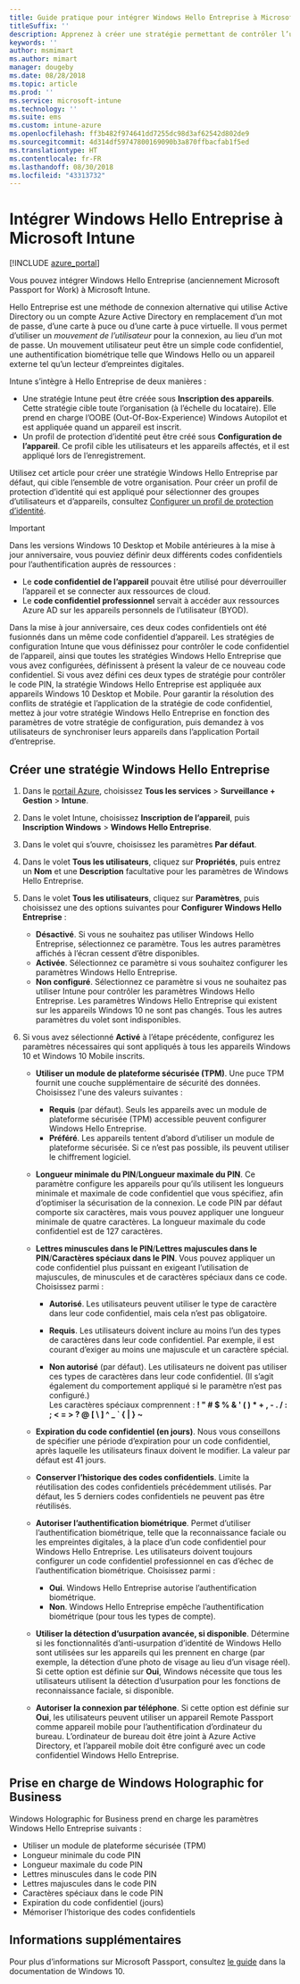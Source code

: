 ```yaml
---
title: Guide pratique pour intégrer Windows Hello Entreprise à Microsoft Intune
titleSuffix: ''
description: Apprenez à créer une stratégie permettant de contrôler l’utilisation de Windows Hello Entreprise sur les appareils gérés.
keywords: ''
author: msmimart
ms.author: mimart
manager: dougeby
ms.date: 08/28/2018
ms.topic: article
ms.prod: ''
ms.service: microsoft-intune
ms.technology: ''
ms.suite: ems
ms.custom: intune-azure
ms.openlocfilehash: ff3b482f974641dd7255dc98d3af62542d802de9
ms.sourcegitcommit: 4d314df59747800169090b3a870ffbacfab1f5ed
ms.translationtype: HT
ms.contentlocale: fr-FR
ms.lasthandoff: 08/30/2018
ms.locfileid: "43313732"
---
```

# <a name="integrate-windows-hello-for-business-with-microsoft-intune"></a>Intégrer Windows Hello Entreprise à Microsoft Intune


[!INCLUDE [azure_portal](./includes/azure_portal.md)]

Vous pouvez intégrer Windows Hello Entreprise (anciennement Microsoft Passport for Work) à Microsoft Intune.

 Hello Entreprise est une méthode de connexion alternative qui utilise Active Directory ou un compte Azure Active Directory en remplacement d’un mot de passe, d’une carte à puce ou d’une carte à puce virtuelle. Il vous permet d’utiliser un *mouvement de l’utilisateur* pour la connexion, au lieu d’un mot de passe. Un mouvement utilisateur peut être un simple code confidentiel, une authentification biométrique telle que Windows Hello ou un appareil externe tel qu’un lecteur d’empreintes digitales.

Intune s’intègre à Hello Entreprise de deux manières :

-   Une stratégie Intune peut être créée sous **Inscription des appareils**. Cette stratégie cible toute l’organisation (à l’échelle du locataire). Elle prend en charge l’OOBE (Out-Of-Box-Experience) Windows Autopilot et est appliquée quand un appareil est inscrit. 
-  Un profil de protection d’identité peut être créé sous **Configuration de l’appareil**. Ce profil cible les utilisateurs et les appareils affectés, et il est appliqué lors de l’enregistrement. 

Utilisez cet article pour créer une stratégie Windows Hello Entreprise par défaut, qui cible l’ensemble de votre organisation. Pour créer un profil de protection d’identité qui est appliqué pour sélectionner des groupes d’utilisateurs et d’appareils, consultez [Configurer un profil de protection d’identité](identity-protection-configure.md).  

<!--- -   You can store authentication certificates in the Windows Hello for Business key storage provider (KSP). For more information, see [Secure resource access with certificate profiles in Microsoft Intune](secure-resource-access-with-certificate-profiles.md). --->

> [!IMPORTANT]
> Dans les versions Windows 10 Desktop et Mobile antérieures à la mise à jour anniversaire, vous pouviez définir deux différents codes confidentiels pour l’authentification auprès de ressources :
> - Le **code confidentiel de l’appareil** pouvait être utilisé pour déverrouiller l’appareil et se connecter aux ressources de cloud.
> - Le **code confidentiel professionnel** servait à accéder aux ressources Azure AD sur les appareils personnels de l’utilisateur (BYOD).
> 
> Dans la mise à jour anniversaire, ces deux codes confidentiels ont été fusionnés dans un même code confidentiel d’appareil.
> Les stratégies de configuration Intune que vous définissez pour contrôler le code confidentiel de l’appareil, ainsi que toutes les stratégies Windows Hello Entreprise que vous avez configurées, définissent à présent la valeur de ce nouveau code confidentiel.
> Si vous avez défini ces deux types de stratégie pour contrôler le code PIN, la stratégie Windows Hello Entreprise est appliquée aux appareils Windows 10 Desktop et Mobile.
> Pour garantir la résolution des conflits de stratégie et l’application de la stratégie de code confidentiel, mettez à jour votre stratégie Windows Hello Entreprise en fonction des paramètres de votre stratégie de configuration, puis demandez à vos utilisateurs de synchroniser leurs appareils dans l’application Portail d’entreprise.



## <a name="create-a-windows-hello-for-business-policy"></a>Créer une stratégie Windows Hello Entreprise

1. Dans le [portail Azure](https://portal.azure.com), choisissez **Tous les services** > **Surveillance + Gestion** > **Intune**.

2. Dans le volet Intune, choisissez **Inscription de l’appareil**, puis **Inscription Windows** > **Windows Hello Entreprise**.

3. Dans le volet qui s’ouvre, choisissez les paramètres **Par défaut**.

4. Dans le volet **Tous les utilisateurs**, cliquez sur **Propriétés**, puis entrez un **Nom** et une **Description** facultative pour les paramètres de Windows Hello Entreprise.

5. Dans le volet **Tous les utilisateurs**, cliquez sur **Paramètres**, puis choisissez une des options suivantes pour **Configurer Windows Hello Entreprise** :

    - **Désactivé**. Si vous ne souhaitez pas utiliser Windows Hello Entreprise, sélectionnez ce paramètre. Tous les autres paramètres affichés à l’écran cessent d’être disponibles.
    - **Activée**. Sélectionnez ce paramètre si vous souhaitez configurer les paramètres Windows Hello Entreprise.
    - **Non configuré**. Sélectionnez ce paramètre si vous ne souhaitez pas utiliser Intune pour contrôler les paramètres Windows Hello Entreprise. Les paramètres Windows Hello Entreprise qui existent sur les appareils Windows 10 ne sont pas changés. Tous les autres paramètres du volet sont indisponibles.

6. Si vous avez sélectionné **Activé** à l’étape précédente, configurez les paramètres nécessaires qui sont appliqués à tous les appareils Windows 10 et Windows 10 Mobile inscrits.

   - **Utiliser un module de plateforme sécurisée (TPM)**. Une puce TPM fournit une couche supplémentaire de sécurité des données.<br>Choisissez l'une des valeurs suivantes :

     - **Requis** (par défaut). Seuls les appareils avec un module de plateforme sécurisée (TPM) accessible peuvent configurer Windows Hello Entreprise.
     - **Préféré**. Les appareils tentent d’abord d’utiliser un module de plateforme sécurisée. Si ce n’est pas possible, ils peuvent utiliser le chiffrement logiciel.

   - **Longueur minimale du PIN**/**Longueur maximale du PIN**. Ce paramètre configure les appareils pour qu’ils utilisent les longueurs minimale et maximale de code confidentiel que vous spécifiez, afin d’optimiser la sécurisation de la connexion. Le code PIN par défaut comporte six caractères, mais vous pouvez appliquer une longueur minimale de quatre caractères. La longueur maximale du code confidentiel est de 127 caractères.

   - **Lettres minuscules dans le PIN**/**Lettres majuscules dans le PIN**/**Caractères spéciaux dans le PIN**. Vous pouvez appliquer un code confidentiel plus puissant en exigeant l’utilisation de majuscules, de minuscules et de caractères spéciaux dans ce code. Choisissez parmi :

     - **Autorisé**. Les utilisateurs peuvent utiliser le type de caractère dans leur code confidentiel, mais cela n’est pas obligatoire.

     - **Requis**. Les utilisateurs doivent inclure au moins l’un des types de caractères dans leur code confidentiel. Par exemple, il est courant d’exiger au moins une majuscule et un caractère spécial.

     - **Non autorisé** (par défaut). Les utilisateurs ne doivent pas utiliser ces types de caractères dans leur code confidentiel. (Il s’agit également du comportement appliqué si le paramètre n’est pas configuré.)<br>Les caractères spéciaux comprennent : **! " # $ % &amp; ' ( ) &#42; + , - . / : ; &lt; = &gt; ? @ [ \ ] ^ _ &#96; { &#124; } ~**

   - **Expiration du code confidentiel (en jours)**. Nous vous conseillons de spécifier une période d’expiration pour un code confidentiel, après laquelle les utilisateurs finaux doivent le modifier. La valeur par défaut est 41 jours.

   - **Conserver l’historique des codes confidentiels**. Limite la réutilisation des codes confidentiels précédemment utilisés. Par défaut, les 5 derniers codes confidentiels ne peuvent pas être réutilisés.

   - **Autoriser l’authentification biométrique**. Permet d’utiliser l’authentification biométrique, telle que la reconnaissance faciale ou les empreintes digitales, à la place d’un code confidentiel pour Windows Hello Entreprise. Les utilisateurs doivent toujours configurer un code confidentiel professionnel en cas d’échec de l’authentification biométrique. Choisissez parmi :

     - **Oui**. Windows Hello Entreprise autorise l’authentification biométrique.
     - **Non**. Windows Hello Entreprise empêche l’authentification biométrique (pour tous les types de compte).

   - **Utiliser la détection d’usurpation avancée, si disponible**. Détermine si les fonctionnalités d’anti-usurpation d’identité de Windows Hello sont utilisées sur les appareils qui les prennent en charge (par exemple, la détection d’une photo de visage au lieu d’un visage réel).<br>Si cette option est définie sur **Oui**, Windows nécessite que tous les utilisateurs utilisent la détection d’usurpation pour les fonctions de reconnaissance faciale, si disponible.

   - **Autoriser la connexion par téléphone**. Si cette option est définie sur **Oui**, les utilisateurs peuvent utiliser un appareil Remote Passport comme appareil mobile pour l’authentification d’ordinateur du bureau. L’ordinateur de bureau doit être joint à Azure Active Directory, et l’appareil mobile doit être configuré avec un code confidentiel Windows Hello Entreprise.

## <a name="windows-holographic-for-business-support"></a>Prise en charge de Windows Holographic for Business

Windows Holographic for Business prend en charge les paramètres Windows Hello Entreprise suivants :

- Utiliser un module de plateforme sécurisée (TPM)
- Longueur minimale du code PIN
- Longueur maximale du code PIN
- Lettres minuscules dans le code PIN
- Lettres majuscules dans le code PIN
- Caractères spéciaux dans le code PIN
- Expiration du code confidentiel (jours)
- Mémoriser l’historique des codes confidentiels

## <a name="further-information"></a>Informations supplémentaires
Pour plus d’informations sur Microsoft Passport, consultez [le guide](https://technet.microsoft.com/library/mt589441.aspx) dans la documentation de Windows 10.
